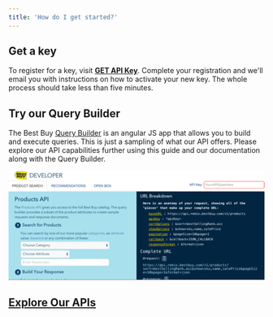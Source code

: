 ```yaml
---
title: 'How do I get started?'
---
```


## Get a key
To register for a key, visit [**GET API Key**](https://remix.mashery.com/member/register). Complete your registration and we'll email you with instructions on how to activate your new key. The whole process should take less than five minutes.

## Try our Query Builder
The Best Buy [Query Builder](https://bestbuyapis.github.io/bby-query-mixer/#/) is an angular JS app that allows you to build and execute queries. This is just a sampling of what our API offers. Please explore our API capabilities further using this guide and our documentation along with the Query Builder.

<a href="https://bestbuyapis.github.io/bby-query-mixer/#/"><img src="images/hackathon/QueryBuilderProduct.png">

## Explore Our APIs
